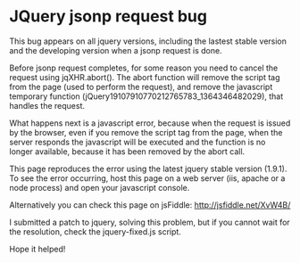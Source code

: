 JQuery jsonp request bug
==================================================

This bug appears on all jquery versions, including the lastest stable version and the developing version when a jsonp request is done.

Before jsonp request completes, for some reason you need to cancel the request using jqXHR.abort(). The abort function will remove the script tag from the page (used to perform the request), and remove the javascript temporary function (jQuery19107910770212765783_1364346482029), that handles the request.

What happens next is a javascript error, because when the request is issued by the browser, even if you remove the script tag from the page, when the server responds the javascript will be executed and the function is no longer available, because it has been removed by the abort call.

This page reproduces the error using the latest jquery stable version (1.9.1). To see the error occurring, host this page on a web server (iis, apache or a node process) and open your javascript console.

Alternatively you can check this page on jsFiddle: http://jsfiddle.net/XvW4B/

I submitted a patch to jquery, solving this problem, but if you cannot wait for the resolution, check the jquery-fixed.js script.

Hope it helped!
